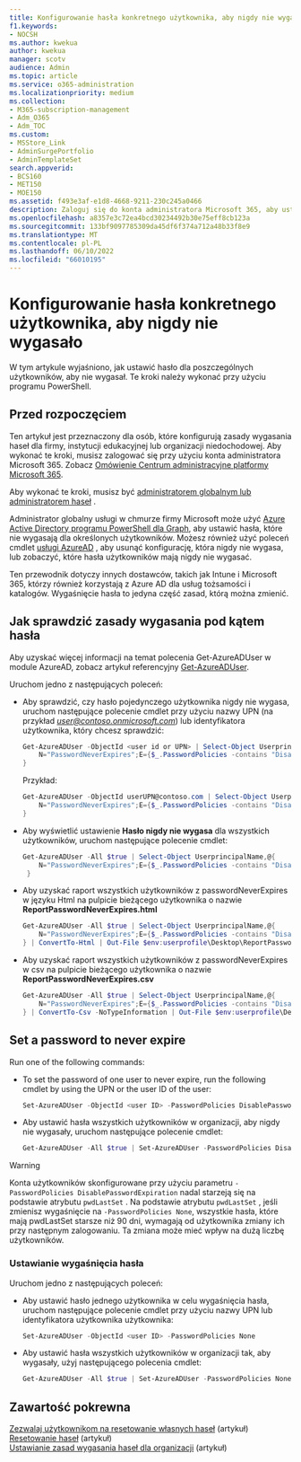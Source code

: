 ```yaml
---
title: Konfigurowanie hasła konkretnego użytkownika, aby nigdy nie wygasało
f1.keywords:
- NOCSH
ms.author: kwekua
author: kwekua
manager: scotv
audience: Admin
ms.topic: article
ms.service: o365-administration
ms.localizationpriority: medium
ms.collection:
- M365-subscription-management
- Adm_O365
- Adm_TOC
ms.custom:
- MSStore_Link
- AdminSurgePortfolio
- AdminTemplateSet
search.appverid:
- BCS160
- MET150
- MOE150
ms.assetid: f493e3af-e1d8-4668-9211-230c245a0466
description: Zaloguj się do konta administratora Microsoft 365, aby ustawić niektóre hasła użytkowników, które nigdy nie wygasną przy użyciu programu Azure AD programu PowerShell.
ms.openlocfilehash: a8357e3c72ea4bcd30234492b30e75eff8cb123a
ms.sourcegitcommit: 133bf9097785309da45df6f374a712a48b33f8e9
ms.translationtype: MT
ms.contentlocale: pl-PL
ms.lasthandoff: 06/10/2022
ms.locfileid: "66010195"
---
```

# <a name="set-an-individual-users-password-to-never-expire"></a>Konfigurowanie hasła konkretnego użytkownika, aby nigdy nie wygasało

W tym artykule wyjaśniono, jak ustawić hasło dla poszczególnych użytkowników, aby nie wygasał. Te kroki należy wykonać przy użyciu programu PowerShell.

## <a name="before-you-begin"></a>Przed rozpoczęciem

Ten artykuł jest przeznaczony dla osób, które konfigurują zasady wygasania haseł dla firmy, instytucji edukacyjnej lub organizacji niedochodowej. Aby wykonać te kroki, musisz zalogować się przy użyciu konta administratora Microsoft 365. Zobacz [Omówienie Centrum administracyjne platformy Microsoft 365](/microsoft-365/admin/admin-overview/admin-center-overview).

Aby wykonać te kroki, musisz być [administratorem globalnym lub administratorem haseł](about-admin-roles.md) .

Administrator globalny usługi w chmurze firmy Microsoft może użyć [Azure Active Directory programu PowerShell dla Graph](/powershell/azure/active-directory/install-adv2), aby ustawić hasła, które nie wygasają dla określonych użytkowników. Możesz również użyć poleceń cmdlet [usługi AzureAD](/powershell/module/Azuread) , aby usunąć konfigurację, która nigdy nie wygasa, lub zobaczyć, które hasła użytkowników mają nigdy nie wygasać.

Ten przewodnik dotyczy innych dostawców, takich jak Intune i Microsoft 365, którzy również korzystają z Azure AD dla usług tożsamości i katalogów. Wygaśnięcie hasła to jedyna część zasad, którą można zmienić.

## <a name="how-to-check-the-expiration-policy-for-a-password"></a>Jak sprawdzić zasady wygasania pod kątem hasła

Aby uzyskać więcej informacji na temat polecenia Get-AzureADUser w module AzureAD, zobacz artykuł referencyjny [Get-AzureADUser](/powershell/module/Azuread/Get-AzureADUser).

Uruchom jedno z następujących poleceń:

- Aby sprawdzić, czy hasło pojedynczego użytkownika nigdy nie wygasa, uruchom następujące polecenie cmdlet przy użyciu nazwy UPN (na przykład *user@contoso.onmicrosoft.com*) lub identyfikatora użytkownika, który chcesz sprawdzić:

    ```powershell
    Get-AzureADUser -ObjectId <user id or UPN> | Select-Object UserprincipalName,@{
        N="PasswordNeverExpires";E={$_.PasswordPolicies -contains "DisablePasswordExpiration"}
    }
    ```

    Przykład:

    ```powershell
    Get-AzureADUser -ObjectId userUPN@contoso.com | Select-Object UserprincipalName,@{
        N="PasswordNeverExpires";E={$_.PasswordPolicies -contains "DisablePasswordExpiration"}
    }
    ```

- Aby wyświetlić ustawienie **Hasło nigdy nie wygasa** dla wszystkich użytkowników, uruchom następujące polecenie cmdlet:

    ```powershell
    Get-AzureADUser -All $true | Select-Object UserprincipalName,@{
        N="PasswordNeverExpires";E={$_.PasswordPolicies -contains "DisablePasswordExpiration"}
     }
    ```

- Aby uzyskać raport wszystkich użytkowników z passwordNeverExpires w języku Html na pulpicie bieżącego użytkownika o nazwie  **ReportPasswordNeverExpires.html**

    ```powershell
    Get-AzureADUser -All $true | Select-Object UserprincipalName,@{
        N="PasswordNeverExpires";E={$_.PasswordPolicies -contains "DisablePasswordExpiration"}
    } | ConvertTo-Html | Out-File $env:userprofile\Desktop\ReportPasswordNeverExpires.html
    ```

- Aby uzyskać raport wszystkich użytkowników z passwordNeverExpires w csv na pulpicie bieżącego użytkownika o nazwie **ReportPasswordNeverExpires.csv**

    ```powershell
    Get-AzureADUser -All $true | Select-Object UserprincipalName,@{
        N="PasswordNeverExpires";E={$_.PasswordPolicies -contains "DisablePasswordExpiration"}
    } | ConvertTo-Csv -NoTypeInformation | Out-File $env:userprofile\Desktop\ReportPasswordNeverExpires.csv

## Set a password to never expire

Run one of the following commands:

- To set the password of one user to never expire, run the following cmdlet by using the UPN or the user ID of the user:

    ```powershell
    Set-AzureADUser -ObjectId <user ID> -PasswordPolicies DisablePasswordExpiration
    ```

- Aby ustawić hasła wszystkich użytkowników w organizacji, aby nigdy nie wygasały, uruchom następujące polecenie cmdlet:

    ```powershell
    Get-AzureADUser -All $true | Set-AzureADUser -PasswordPolicies DisablePasswordExpiration
    ```

> [!WARNING]
> Konta użytkowników skonfigurowane przy użyciu parametru `-PasswordPolicies DisablePasswordExpiration` nadal starzeją się na podstawie atrybutu `pwdLastSet` . Na podstawie atrybutu `pwdLastSet` , jeśli zmienisz wygaśnięcie na `-PasswordPolicies None`, wszystkie hasła, które mają pwdLastSet starsze niż 90 dni, wymagają od użytkownika zmiany ich przy następnym zalogowaniu. Ta zmiana może mieć wpływ na dużą liczbę użytkowników.

### <a name="set-a-password-to-expire"></a>Ustawianie wygaśnięcia hasła

Uruchom jedno z następujących poleceń:

- Aby ustawić hasło jednego użytkownika w celu wygaśnięcia hasła, uruchom następujące polecenie cmdlet przy użyciu nazwy UPN lub identyfikatora użytkownika użytkownika:

    ```powershell
    Set-AzureADUser -ObjectId <user ID> -PasswordPolicies None
    ```

- Aby ustawić hasła wszystkich użytkowników w organizacji tak, aby wygasały, użyj następującego polecenia cmdlet:

    ```powershell
    Get-AzureADUser -All $true | Set-AzureADUser -PasswordPolicies None
    ```

## <a name="related-content"></a>Zawartość pokrewna

[Zezwalaj użytkownikom na resetowanie własnych haseł](../add-users/let-users-reset-passwords.md) (artykuł)\
[Resetowanie haseł](../add-users/reset-passwords.md) (artykuł)\
[Ustawianie zasad wygasania haseł dla organizacji](../manage/set-password-expiration-policy.md) (artykuł)
